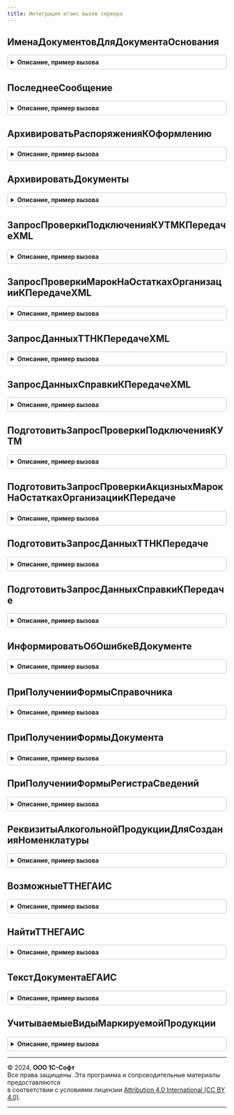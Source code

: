 ```yaml
---
title: Интеграция егаис вызов сервера
---
```



## ИменаДокументовДляДокументаОснования
<details style="margin: 1em 0; padding: 0.5em; border: 1px solid #ccc; border-radius: 6px;">

<summary style="font-weight: bold; cursor: pointer;">Описание, пример вызова</summary>

```bsl

// Возвращает имена документов ЕГАИС, основанием для которых может являться указанный документ.
//
// Параметры:
//   ДокументОснование - ОпределяемыйТип.ОснованиеСтатусыОформленияДокументовЕГАИС - документ-основание для документа ЕГАИС
//
// Возвращаемое значение:
//   Массив из Строка - имена документов ЕГАИС
//
Функция ИменаДокументовДляДокументаОснования(ДокументОснование) Экспорт
```

Пример вызова
```bsl
Результат = ИнтеграцияЕГАИСВызовСервера.ИменаДокументовДляДокументаОснования(ДокументОснование) 
```
</details>

## ПоследнееСообщение
<details style="margin: 1em 0; padding: 0.5em; border: 1px solid #ccc; border-radius: 6px;">

<summary style="font-weight: bold; cursor: pointer;">Описание, пример вызова</summary>

```bsl

// См. Справочники.ЕГАИСПрисоединенныеФайлы.ПоследнееСообщение
//
// Параметры:
//  ДокументСсылка - ДокументСсылка - документ, по которому требуется получить сообщение.
//  ТипПоследнегоСообщения - Строка - тип требуемого сообщения обмена.
//
// Возвращаемое значение:
//  Справочникссылка.ЕГАИСПрисоединенныеФайлы - сообщение обмена.
//
Функция ПоследнееСообщение(ДокументСсылка, ТипПоследнегоСообщения = "СОшибкой") Экспорт
```

Пример вызова
```bsl
Результат = ИнтеграцияЕГАИСВызовСервера.ПоследнееСообщение(ДокументСсылка, ТипПоследнегоСообщения);
```
</details>

## АрхивироватьРаспоряженияКОформлению
<details style="margin: 1em 0; padding: 0.5em; border: 1px solid #ccc; border-radius: 6px;">

<summary style="font-weight: bold; cursor: pointer;">Описание, пример вызова</summary>

```bsl

Функция АрхивироватьРаспоряженияКОформлению(Основания, Документ) Экспорт
```

Пример вызова
```bsl
Результат = ИнтеграцияЕГАИСВызовСервера.АрхивироватьРаспоряженияКОформлению(Основания, Документ) 
```
</details>

## АрхивироватьДокументы
<details style="margin: 1em 0; padding: 0.5em; border: 1px solid #ccc; border-radius: 6px;">

<summary style="font-weight: bold; cursor: pointer;">Описание, пример вызова</summary>

```bsl

Функция АрхивироватьДокументы(ДокументыКАрхивированию) Экспорт
```

Пример вызова
```bsl
Результат = ИнтеграцияЕГАИСВызовСервера.АрхивироватьДокументы(ДокументыКАрхивированию) 
```
</details>

## ЗапросПроверкиПодключенияКУТМКПередачеXML
<details style="margin: 1em 0; padding: 0.5em; border: 1px solid #ccc; border-radius: 6px;">

<summary style="font-weight: bold; cursor: pointer;">Описание, пример вызова</summary>

```bsl

// Формирует запрос для проверки подключения к УТМ.
//
// Возвращаемое значение:
//  Массив Из (См. ОбменДаннымиЕГАИС.СтруктураСообщенияXML) - Сообщения, к передаче в ЕГАИС.
//
Функция ЗапросПроверкиПодключенияКУТМКПередачеXML() Экспорт
```

Пример вызова
```bsl
Результат = ИнтеграцияЕГАИСВызовСервера.ЗапросПроверкиПодключенияКУТМКПередачеXML() 
```
</details>

## ЗапросПроверкиМарокНаОстаткахОрганизацииКПередачеXML
<details style="margin: 1em 0; padding: 0.5em; border: 1px solid #ccc; border-radius: 6px;">

<summary style="font-weight: bold; cursor: pointer;">Описание, пример вызова</summary>

```bsl

// Формирует массив сообщений в формате XML к передаче в УТМ.
//
// Параметры:
//  ОрганизацииЕГАИС - СправочникСсылка.КлассификаторОрганизацийЕГАИС - Организация ЕГАИС для которой выполняется запрос.
//  АкцизныеМарки - Массив Из Строка - Акцизные марки для проверки.
//
// Возвращаемое значение:
//  Массив Из (См. ОбменДаннымиЕГАИС.СтруктураСообщенияXML) - Сообщения, к передаче в ЕГАИС.
//
Функция ЗапросПроверкиМарокНаОстаткахОрганизацииКПередачеXML(ОрганизацияЕГАИС, АкцизныеМарки) Экспорт
```

Пример вызова
```bsl
Результат = ИнтеграцияЕГАИСВызовСервера.ЗапросПроверкиМарокНаОстаткахОрганизацииКПередачеXML(ОрганизацияЕГАИС, АкцизныеМарки) 
```
</details>

## ЗапросДанныхТТНКПередачеXML
<details style="margin: 1em 0; padding: 0.5em; border: 1px solid #ccc; border-radius: 6px;">

<summary style="font-weight: bold; cursor: pointer;">Описание, пример вызова</summary>

```bsl

// Формирует массив сообщений в формате XML к передаче в УТМ.
//
// Параметры:
//  ОрганизацииЕГАИС - СправочникСсылка.КлассификаторОрганизацийЕГАИС - Организация ЕГАИС для которой выполняется запрос.
//  ИдентификаторТТН - Строка - Идентификатор запрашиваемой ТТН.
//
// Возвращаемое значение:
//  Массив Из (См. ОбменДаннымиЕГАИС.СтруктураСообщенияXML) - Сообщения, к передаче в ЕГАИС.
//
Функция ЗапросДанныхТТНКПередачеXML(ОрганизацияЕГАИС, ИдентификаторТТН) Экспорт
```

Пример вызова
```bsl
Результат = ИнтеграцияЕГАИСВызовСервера.ЗапросДанныхТТНКПередачеXML(ОрганизацияЕГАИС, ИдентификаторТТН) 
```
</details>

## ЗапросДанныхСправкиКПередачеXML
<details style="margin: 1em 0; padding: 0.5em; border: 1px solid #ccc; border-radius: 6px;">

<summary style="font-weight: bold; cursor: pointer;">Описание, пример вызова</summary>

```bsl

// Формирует массив сообщений в формате XML к передаче в УТМ.
//
// Параметры:
//  ОрганизацииЕГАИС - СправочникСсылка.КлассификаторОрганизацийЕГАИС - Организация ЕГАИС для которой выполняется запрос.
//  Операция - ПеречислениеСсылка.ВидыДокументовЕГАИС - Запрашиваемые данные.
//   Возможные значения:
//     Перечисление.ВидыДокументовЕГАИС.ЗапросСправки1.
//     Перечисление.ВидыДокументовЕГАИС.ЗапросСправки2.
//  РегистрационныйНомер - Строка - Регистрационный номер запрашиваемой справки.
//
// Возвращаемое значение:
//  Массив Из (См. ОбменДаннымиЕГАИС.СтруктураСообщенияXML) - Сообщения, к передаче в ЕГАИС.
//
Функция ЗапросДанныхСправкиКПередачеXML(ОрганизацияЕГАИС, Операция, РегистрационныйНомер) Экспорт
```

Пример вызова
```bsl
Результат = ИнтеграцияЕГАИСВызовСервера.ЗапросДанныхСправкиКПередачеXML(ОрганизацияЕГАИС, Операция, РегистрационныйНомер) 
```
</details>

## ПодготовитьЗапросПроверкиПодключенияКУТМ
<details style="margin: 1em 0; padding: 0.5em; border: 1px solid #ccc; border-radius: 6px;">

<summary style="font-weight: bold; cursor: pointer;">Описание, пример вызова</summary>

```bsl

// Подготавливает запрос проверки подключения к УТМ.
//
// Параметры:
//  АдресУТМ - Строка - IP адрес УТМ.
//  ПортУТМ - Число - Порт
//  Таймаут - Число - Количество секунд таймаута.
//  ОбменНаСервере - Булево - Признак проверки подключения на сервере.
//
// Возвращаемое значение:
//  (См. ОбменДаннымиЕГАИСВызовСервера.ПодготовитьСообщенияКПередаче)
//
Функция ПодготовитьЗапросПроверкиПодключенияКУТМ(АдресУТМ, ПортУТМ, Таймаут, ОбменНаСервере, ИдентификаторВладельца = Неопределено) Экспорт
```

Пример вызова
```bsl
Результат = ИнтеграцияЕГАИСВызовСервера.ПодготовитьЗапросПроверкиПодключенияКУТМ(АдресУТМ, ПортУТМ, Таймаут, ОбменНаСервере, ИдентификаторВладельца);
```
</details>

## ПодготовитьЗапросПроверкиАкцизныхМарокНаОстаткахОрганизацииКПередаче
<details style="margin: 1em 0; padding: 0.5em; border: 1px solid #ccc; border-radius: 6px;">

<summary style="font-weight: bold; cursor: pointer;">Описание, пример вызова</summary>

```bsl

// Выполняет подготовку запроса проверки акцизных марок на остатках организации к передаче и
// передает запрос в ЕГАИС, если есть действующее подключение к УТМ.
//
// Параметры:
//  ОрганизацииЕГАИС - СправочникСсылка.КлассификаторОрганизацийЕГАИС - Организация ЕГАИС для которой выполняется запрос.
//  АкцизныеМарки - Массив Из Строка - Акцизные марки для проверки.
//  ИдентификаторВладельца - УникальныйИдентификатор - Уникальный идентификатор формы для сообщений обмена.
//
// Возвращаемое значение:
//  см. ОбменДаннымиЕГАИСВызовСервера.ПодготовитьСообщенияКПередаче
//
Функция ПодготовитьЗапросПроверкиАкцизныхМарокНаОстаткахОрганизацииКПередаче(ОрганизацияЕГАИС, АкцизныеМарки, ИдентификаторВладельца = Неопределено) Экспорт
```

Пример вызова
```bsl
Результат = ИнтеграцияЕГАИСВызовСервера.ПодготовитьЗапросПроверкиАкцизныхМарокНаОстаткахОрганизацииКПередаче(ОрганизацияЕГАИС, АкцизныеМарки, ИдентификаторВладельца);
```
</details>

## ПодготовитьЗапросДанныхТТНКПередаче
<details style="margin: 1em 0; padding: 0.5em; border: 1px solid #ccc; border-radius: 6px;">

<summary style="font-weight: bold; cursor: pointer;">Описание, пример вызова</summary>

```bsl

// Выполняет подготовку запроса ТТН к передаче и
// передает запрос в ЕГАИС, если есть действующее подключение к УТМ.
//
// Параметры:
//  ОрганизацииЕГАИС - СправочникСсылка.КлассификаторОрганизацийЕГАИС - Организация ЕГАИС для которой выполняется запрос.
//  ИдентификаторТТН - Строка - Идентификатор запрашиваемой ТТН.
//  ИдентификаторВладельца - УникальныйИдентификатор - Уникальный идентификатор формы для сообщений обмена
//
// Возвращаемое значение:
//  см. ОбменДаннымиЕГАИСВызовСервера.ПодготовитьСообщенияКПередаче
//
Функция ПодготовитьЗапросДанныхТТНКПередаче(ОрганизацияЕГАИС, ИдентификаторТТН, ИдентификаторВладельца = Неопределено) Экспорт
```

Пример вызова
```bsl
Результат = ИнтеграцияЕГАИСВызовСервера.ПодготовитьЗапросДанныхТТНКПередаче(ОрганизацияЕГАИС, ИдентификаторТТН, ИдентификаторВладельца);
```
</details>

## ПодготовитьЗапросДанныхСправкиКПередаче
<details style="margin: 1em 0; padding: 0.5em; border: 1px solid #ccc; border-radius: 6px;">

<summary style="font-weight: bold; cursor: pointer;">Описание, пример вызова</summary>

```bsl

// Выполняет подготовку запроса данных справки по ее регистрационному номеру к передаче и
// передает запрос в ЕГАИС, если есть действующее подключение к УТМ.
//
// Параметры:
//  ОрганизацииЕГАИС - СправочникСсылка.КлассификаторОрганизацийЕГАИС - Организация ЕГАИС для которой выполняется запрос.
//  Операция - ПеречислениеСсылка.ВидыДокументовЕГАИС - Запрашиваемые данные.
//   Возможные значения:
//     Перечисление.ВидыДокументовЕГАИС.ЗапросСправки1.
//     Перечисление.ВидыДокументовЕГАИС.ЗапросСправки2.
//  РегистрационныйНомер - Строка - Регистрационный номер запрашиваемой справки.
//  ИдентификаторВладельца - УникальныйИдентификатор - Уникальный идентификатор формы для сообщений обмена
//
// Возвращаемое значение:
//  См. ОбменДаннымиЕГАИСВызовСервера.ПодготовитьСообщенияКПередаче
Функция ПодготовитьЗапросДанныхСправкиКПередаче(ОрганизацияЕГАИС, Операция, РегистрационныйНомер, ИдентификаторВладельца = Неопределено) Экспорт
```

Пример вызова
```bsl
Результат = ИнтеграцияЕГАИСВызовСервера.ПодготовитьЗапросДанныхСправкиКПередаче(ОрганизацияЕГАИС, Операция, РегистрационныйНомер, ИдентификаторВладельца);
```
</details>

## ИнформироватьОбОшибкеВДокументе
<details style="margin: 1em 0; padding: 0.5em; border: 1px solid #ccc; border-radius: 6px;">

<summary style="font-weight: bold; cursor: pointer;">Описание, пример вызова</summary>

```bsl

// Выполняет запись ошибки сканирования и проверки в журнал регистрации, добавляя имя события ЕГАИС.
//    Оповещает пользователя об ошибке.
// Параметры:
//  Шаблон				 - Строка - многоязычный шаблон сообщения (с 2 параметрами)
//  Ссылка				 - ДокументСсылка - документ в котором произошла ошибка
//  ПредставлениеОшибки	 - Строка - представление ошибки.
//
Процедура ИнформироватьОбОшибкеВДокументе(Шаблон, Ссылка, ПредставлениеОшибки) Экспорт
```

Пример вызова
```bsl
ИнтеграцияЕГАИСВызовСервера.ИнформироватьОбОшибкеВДокументе(Шаблон, Ссылка, ПредставлениеОшибки) 
```
</details>

## ПриПолученииФормыСправочника
<details style="margin: 1em 0; padding: 0.5em; border: 1px solid #ccc; border-radius: 6px;">

<summary style="font-weight: bold; cursor: pointer;">Описание, пример вызова</summary>

```bsl

// Обработчик события вызывается на сервере при получении стандартной управляемой формы.
// Если требуется переопределить выбор открываемой формы, необходимо установить в параметре <ВыбраннаяФорма>
// другое имя формы или объект метаданных формы, которую требуется открыть, и в параметре <СтандартнаяОбработка>
// установить значение Ложь.
//
// Параметры:
//  ИмяСправочника - Строка - имя справочника, для которого открывается форма,
//  ВидФормы - Строка - имя стандартной формы,
//  Параметры - Структура - параметры формы,
//  ВыбраннаяФорма - Строка, ФормаКлиентскогоПриложения - содержит имя открываемой формы или объект метаданных Форма,
//  ДополнительнаяИнформация - Структура - дополнительная информация открытия формы,
//  СтандартнаяОбработка - Булево - признак выполнения стандартной обработки события.
//
Процедура ПриПолученииФормыСправочника(ИмяСправочника, ВидФормы, Параметры, ВыбраннаяФорма, ДополнительнаяИнформация, СтандартнаяОбработка) Экспорт
```

Пример вызова
```bsl
ИнтеграцияЕГАИСВызовСервера.ПриПолученииФормыСправочника(ИмяСправочника, ВидФормы, Параметры, ВыбраннаяФорма, ДополнительнаяИнформация, СтандартнаяОбработка) 
```
</details>

## ПриПолученииФормыДокумента
<details style="margin: 1em 0; padding: 0.5em; border: 1px solid #ccc; border-radius: 6px;">

<summary style="font-weight: bold; cursor: pointer;">Описание, пример вызова</summary>

```bsl

// Обработчик события вызывается на сервере при получении стандартной управляемой формы.
// Если требуется переопределить выбор открываемой формы, необходимо установить в параметре <ВыбраннаяФорма>
// другое имя формы или объект метаданных формы, которую требуется открыть, и в параметре <СтандартнаяОбработка>
// установить значение Ложь.
//
// Параметры:
//  ИмяДокумента - Строка - имя документа, для которого открывается форма,
//  ВидФормы - Строка - имя стандартной формы,
//  Параметры - Структура - параметры формы,
//  ВыбраннаяФорма - Строка, ФормаКлиентскогоПриложения - содержит имя открываемой формы или объект метаданных Форма,
//  ДополнительнаяИнформация - Структура - дополнительная информация открытия формы,
//  СтандартнаяОбработка - Булево - признак выполнения стандартной обработки события.
//
Процедура ПриПолученииФормыДокумента(ИмяДокумента, ВидФормы, Параметры, ВыбраннаяФорма, ДополнительнаяИнформация, СтандартнаяОбработка) Экспорт
```

Пример вызова
```bsl
ИнтеграцияЕГАИСВызовСервера.ПриПолученииФормыДокумента(ИмяДокумента, ВидФормы, Параметры, ВыбраннаяФорма, ДополнительнаяИнформация, СтандартнаяОбработка) 
```
</details>

## ПриПолученииФормыРегистраСведений
<details style="margin: 1em 0; padding: 0.5em; border: 1px solid #ccc; border-radius: 6px;">

<summary style="font-weight: bold; cursor: pointer;">Описание, пример вызова</summary>

```bsl

// Обработчик события вызывается на сервере при получении стандартной управляемой формы.
// Если требуется переопределить выбор открываемой формы, необходимо установить в параметре <ВыбраннаяФорма>
// другое имя формы или объект метаданных формы, которую требуется открыть, и в параметре <СтандартнаяОбработка>
// установить значение Ложь.
//
// Параметры:
//  ИмяРегистра - Строка - имя регистра сведений, для которого открывается форма,
//  ВидФормы - Строка - имя стандартной формы,
//  Параметры - Структура - параметры формы,
//  ВыбраннаяФорма - Строка, ФормаКлиентскогоПриложения - содержит имя открываемой формы или объект метаданных Форма,
//  ДополнительнаяИнформация - Структура - дополнительная информация открытия формы,
//  СтандартнаяОбработка - Булево - признак выполнения стандартной обработки события.
//
Процедура ПриПолученииФормыРегистраСведений(ИмяРегистра, ВидФормы, Параметры, ВыбраннаяФорма, ДополнительнаяИнформация, СтандартнаяОбработка) Экспорт
```

Пример вызова
```bsl
ИнтеграцияЕГАИСВызовСервера.ПриПолученииФормыРегистраСведений(ИмяРегистра, ВидФормы, Параметры, ВыбраннаяФорма, ДополнительнаяИнформация, СтандартнаяОбработка) 
```
</details>

## РеквизитыАлкогольнойПродукцииДляСозданияНоменклатуры
<details style="margin: 1em 0; padding: 0.5em; border: 1px solid #ccc; border-radius: 6px;">

<summary style="font-weight: bold; cursor: pointer;">Описание, пример вызова</summary>

```bsl

// Возвращает реквизиты алкогольной продукции для создания номенклатуры.
//
// Параметры:
//  АлкогольнаяПродукция - СправочникСсылка.КлассификаторАлкогольнойПродукцииЕГАИС - Алкогольная продукция.
//
// Возвращаемое значение:
//  Структура - Структура со свойствами:
//   * ВидАлкогольнойПродукцииЕГАИС - СправочникСсылка.ВидыАлкогольнойПродукции - Вид алкогольной продукции.
//   * НаименованиеНоменклатурыЕГАИС - Строка - Наименование номенклатуры.
//   * ПолноеНаименованиеНоменклатурыЕГАИС - Строка - Полное наименование номенклатуры.
//   * КрепостьЕГАИС - Число - Крепость.
//   * ОбъемЕГАИС - Число - Объем.
//   * ИмпортерЕГАИС  - СправочникСсылка.КлассификаторОрганизацийЕГАИС - Производитель.
//   * ПроизводительЕГАИС - СправочникСсылка.КлассификаторОрганизацийЕГАИС - Производитель.
//
Функция РеквизитыАлкогольнойПродукцииДляСозданияНоменклатуры(АлкогольнаяПродукция) Экспорт
```

Пример вызова
```bsl
Результат = ИнтеграцияЕГАИСВызовСервера.РеквизитыАлкогольнойПродукцииДляСозданияНоменклатуры(АлкогольнаяПродукция) 
```
</details>

## ВозможныеТТНЕГАИС
<details style="margin: 1em 0; padding: 0.5em; border: 1px solid #ccc; border-radius: 6px;">

<summary style="font-weight: bold; cursor: pointer;">Описание, пример вызова</summary>

```bsl

// Возвращает возможные ТТН ЕГАИС для связи с прикладным документом поступления
//
// Параметры:
//   Организация - ОпределяемыйТип.ОрганизацияКонтрагентГосИС - организация-ключ поиска
//   Склад       - ОпределяемыйТип.ТорговыйОбъектЕГАИС        - торговый объект-ключ поиска
//   Контрагент  - ОпределяемыйТип.ОрганизацияКонтрагентГосИС - грузоотправитель/поставщик-ключ поиска
//
// Возвращаемое значение:
//   Массив Из ДокументСсылка.ТТНВходящаяЕГАИС - подходящие под указанные фильтры ТТН входящие ЕГАИС, еще не
//   связанные с прикладными документами.
//
Функция ВозможныеТТНЕГАИС(Организация, Склад, Контрагент) Экспорт
```

Пример вызова
```bsl
Результат = ИнтеграцияЕГАИСВызовСервера.ВозможныеТТНЕГАИС(Организация, Склад, Контрагент) 
```
</details>

## НайтиТТНЕГАИС
<details style="margin: 1em 0; padding: 0.5em; border: 1px solid #ccc; border-radius: 6px;">

<summary style="font-weight: bold; cursor: pointer;">Описание, пример вызова</summary>

```bsl

// Возвращает данные ТТН ЕГАИС по введенным реквизитам приобретения (контрагенту, входящим номеру и дате)
//   В случае отсутствия или множественного результата возвращает пустую структуру.
//
// Параметры:
//   Контрагент - ОпределяемыйТип.ОрганизацияКонтрагентГосИС - контрагент документа приобретения
//   НомерТТН   - Строка                                     - номер входящего документа (ТТН)
//   ДатаТТН    - Дата                                       - дата входящего документа (ТТН)
//
// Возвращаемое значение:
//   Структура - реквизиты найденной ТТН ЕГАИС (если подходящая ТТН одна):
// * ТребуетсяСвязатьОрганизацию - Булево - признак сопоставленности организации из ТТН ЕГАИС
// * ОрганизацияЕГАИС            - СправочникСсылка.КлассификаторОрганизацийЕГАИС - организация из ТТН ЕГАИС
// * ДатаТТН                     - Дата   - дата найденной ТТН
// * НомерТТН                    - Строка - номер найденной ТТН
// * Ссылка                      - ДокументСсылка.ТТНВходящаяЕГАИС - найденная ТТН
//
Функция НайтиТТНЕГАИС(Контрагент, НомерТТН, ДатаТТН) Экспорт
```

Пример вызова
```bsl
Результат = ИнтеграцияЕГАИСВызовСервера.НайтиТТНЕГАИС(Контрагент, НомерТТН, ДатаТТН) 
```
</details>

## ТекстДокументаЕГАИС
<details style="margin: 1em 0; padding: 0.5em; border: 1px solid #ccc; border-radius: 6px;">

<summary style="font-weight: bold; cursor: pointer;">Описание, пример вызова</summary>

```bsl

// Заполняет форматированную строку (связи с документами ЕГАИС) для формы прикладного документа со статусом оформления ЕГАИС
//
// Параметры:
//   Ссылка - ДокументСсылка - ссылка на прикладной документ
//
// Возвращаемое значение:
//   ФорматированнаяСтрока, Строка - Описание доступных действий ЕГАИС
Функция ТекстДокументаЕГАИС(Ссылка) Экспорт
```

Пример вызова
```bsl
Результат = ИнтеграцияЕГАИСВызовСервера.ТекстДокументаЕГАИС(Ссылка) 
```
</details>

## УчитываемыеВидыМаркируемойПродукции
<details style="margin: 1em 0; padding: 0.5em; border: 1px solid #ccc; border-radius: 6px;">

<summary style="font-weight: bold; cursor: pointer;">Описание, пример вызова</summary>

```bsl

// Учитываемые виды маркируемой продукции.
//
// Возвращаемое значение:
//  ФиксированныйМассив - Учитываемые виды маркируемой продукции
Функция УчитываемыеВидыМаркируемойПродукции() Экспорт
```

Пример вызова
```bsl
Результат = ИнтеграцияЕГАИСВызовСервера.УчитываемыеВидыМаркируемойПродукции() 
```
</details>

---

© 2024, **ООО 1С-Софт**  
Все права защищены. Эта программа и сопроводительные материалы предоставляются  
в соответствии с условиями лицензии [Attribution 4.0 International (CC BY 4.0)](https://creativecommons.org/licenses/by/4.0/legalcode).

---
